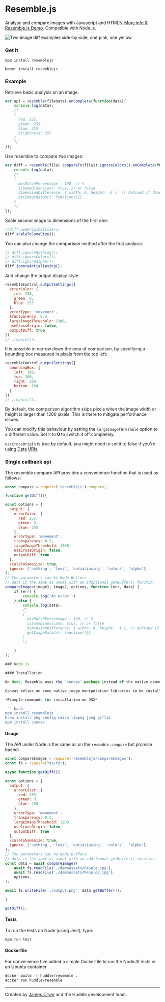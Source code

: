 Resemble.js
==========

Analyse and compare images with Javascript and HTML5. [More info & Resemble.js Demo](http://huddle.github.com/Resemble.js/). Compatible with Node.js.

![Two image diff examples side-by-side, one pink, one yellow.](https://raw.github.com/Huddle/Resemble.js/master/demoassets/readmeimage.jpg "Visual image comparison")

### Get it

`npm install resemblejs`

`bower install resemblejs`

### Example

Retrieve basic analysis on an image:

```javascript
var api = resemble(fileData).onComplete(function(data){
	console.log(data);
	/*
	{
	  red: 255,
	  green: 255,
	  blue: 255,
	  brightness: 255
	}
	*/
});
```

Use resemble to compare two images:

```javascript
var diff = resemble(file).compareTo(file2).ignoreColors().onComplete(function(data){
	console.log(data);
	/*
	{
	  misMatchPercentage : 100, // %
	  isSameDimensions: true, // or false
	  dimensionDifference: { width: 0, height: -1 }, // defined if dimensions are not the same
	  getImageDataUrl: function(){}
	}
	*/
});
```

Scale second image to dimensions of the first one:
```javascript
//diff.useOriginalSize();
diff.scaleToSameSize();
```

You can also change the comparison method after the first analysis:

```javascript
// diff.ignoreNothing();
// diff.ignoreColors();
// diff.ignoreAlpha();
diff.ignoreAntialiasing();
```


And change the output display style:

```javascript
resembleControl.outputSettings({
  errorColor: {
    red: 255,
    green: 0,
    blue: 255
  },
  errorType: 'movement',
  transparency: 0.3,
  largeImageThreshold: 1200,
  useCrossOrigin: false,
  outputDiff: true
})
// .repaint();
```

It is possible to narrow down the area of comparison, by specifying a bounding box measured in pixels from the top left:

```javascript
resembleControl.outputSettings({
  boundingBox: {
    left: 100,
    top: 200,
    right: 200,
    bottom: 600
  }
})
// .repaint();
```

By default, the comparison algorithm skips pixels when the image width or height is larger than 1200 pixels. This is there to mitigate performance issues.

You can modify this behaviour by setting the `largeImageThreshold` option to a different value. Set it to **0** to switch it off completely.

`useCrossOrigin` is true by default, you might need to set it to false if you're using [Data URIs](https://developer.mozilla.org/en-US/docs/Web/HTTP/Basics_of_HTTP/Data_URIs).

### Single callback api

The resemble.compare API provides a convenience function that is used as follows:

``` js
const compare = require('resemblejs').compare;

function getDiff(){

const options = {
  output: {
    errorColor: {
      red: 255,
      green: 0,
      blue: 255
    },
    errorType: 'movement',
    transparency: 0.3,
    largeImageThreshold: 1200,
    useCrossOrigin: false,
    outputDiff: true
  },
  scaleToSameSize: true,
  ignore: ['nothing', 'less', 'antialiasing', 'colors', 'alpha'],
};
// The parameters can be Node Buffers
// data is the same as usual with an additional getBuffer() function
compareImages(image1, image2, options, function (err, data) {
	if (err) {
		console.log('An error!')
	} else {
		console.log(data);
		/*
		{
		  misMatchPercentage : 100, // %
		  isSameDimensions: true, // or false
		  dimensionDifference: { width: 0, height: -1 }, // defined if dimensions are not the same
		  getImageDataUrl: function(){}
		}
		*/

	}
);

### Node.js

#### Installation

On Node, Resemble uses the `canvas` package instead of the native canvas support in the browser. To prevent browser users from being forced into installing Canvas, it's included as a peer dependency which means you have to install it alongside Resemble.

Canvas relies on some native image manipulation libraries to be install on the system. Please read the [Canvas installation instructions](https://www.npmjs.com/package/canvas) for OSX/Windows/Linux.

*Example commands for installation on OSX*

``` bash
npm install resemblejs
brew install pkg-config cairo libpng jpeg giflib
npm install canvas
```

#### Usage

The API under Node is the same as on the `resemble.compare` but promise based:

``` js
const compareImages = require('resemblejs/compareImages');
const fs = require("mz/fs");

async function getDiff(){

const options = {
  output: {
    errorColor: {
      red: 255,
      green: 0,
      blue: 255
    },
    errorType: 'movement',
    transparency: 0.3,
    largeImageThreshold: 1200,
    useCrossOrigin: false,
    outputDiff: true
  },
  scaleToSameSize: true,
  ignore: ['nothing', 'less', 'antialiasing', 'colors', 'alpha'],
};
// The parameters can be Node Buffers
// data is the same as usual with an additional getBuffer() function
const data = await compareImages(
	await fs.readFile('./demoassets/People.jpg'),
	await fs.readFile('./demoassets/People2.jpg'),
	options,
);

await fs.writeFile('./output.png', data.getBuffer());

}

getDiff();

```

#### Tests

To run the tests on Node (using Jest), type:

``` bash
npm run test
```

#### Dockerfile

For convenience I've added a simple Dockerfile to run the NodeJS tests in an Ubuntu container  

``` bash
docker build -t huddle/resemble .
docker run huddle/resemble
```



--------------------------------------

Created by [James Cryer](http://github.com/jamescryer) and the Huddle development team.
